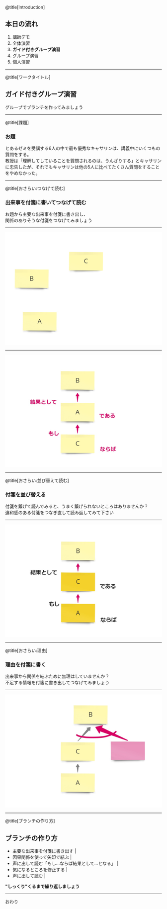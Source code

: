@title[Introduction]
## 本日の流れ

1. 講師デモ
1. 全体演習
1. **ガイド付きグループ演習**
1. グループ演習
1. 個人演習

---

@title[ワークタイトル]
## ガイド付きグループ演習

グループでブランチを作ってみましょう

---

@title[課題]
### お題

とあるゼミを受講する6人の中で最も優秀なキャサリンは、講義中にいくつもの質問をする。  
教授は「理解してしていることを質問されるのは、うんざりする」とキャサリンに忠告したが、それでもキャサリンは他の5人に比べてたくさん質問をすることをやめなかった。  

---

@title[おさらい:つなげて読む]
### 出来事を付箋に書いてつなげて読む

お題から主要な出来事を付箋に書き出し、  
関係のありそうな付箋をつなげてみましょう

---

![](assets/images/1-1_first.jpg)

---

![](assets/images/1-2_first.jpg)

---

@title[おさらい:並び替えて読む]
### 付箋を並び替える

付箋を繋げて読んでみると、うまく繋げられないところはありませんか？  
違和感のある付箋をつなぎ直して読み返してみて下さい


---

![](assets/images/2-1_second.jpg)

---

@title[おさらい:理由]
### 理由を付箋に書く

出来事から関係を結ぶために無理はしていませんか？  
不足する情報を付箋に書き出してつなげてみましょう

---

![](assets/images/3-1_third.jpg)

---


@title[ブランチの作り方]
## ブランチの作り方

- 主要な出来事を付箋に書き出す |
- 因果関係を使って矢印で結ぶ |
- 声に出して読む「もし…ならば結果として…となる」 |
- 気になるところを修正する |
- 声に出して読む |

**"しっくり"くるまで繰り返しましょう**

---

おわり
